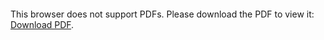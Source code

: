 <object data="https://github.com/jconard3/resume/blob/master/jordan_conard_resume.pdf" type="application/pdf" width="700px" height="700px">
    <embed src="https://github.com/jconard3/resume/blob/master/jordan_conard_resume.pdf">
        <p>This browser does not support PDFs. Please download the PDF to view it: <a href="https://github.com/jconard3/resume/raw/master/jordan_conard_resume.pdf">Download PDF</a>.</p>
    </embed>
</object>
